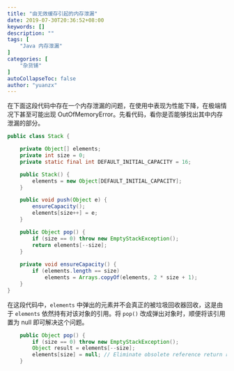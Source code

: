```yaml
---
title: "由无效缓存引起的内存泄漏"
date: 2019-07-30T20:36:52+08:00
keywords: []
description: ""
tags: [
    "Java 内存泄漏"
]
categories: [
    "杂货铺"
]
autoCollapseToc: false
author: "yuanzx"
---
```


在下面这段代码中存在一个内存泄漏的问题，在使用中表现为性能下降，在极端情况下甚至可能出现 OutOfMemoryError。先看代码，看你是否能够找出其中内存泄漏的部分。

```java
public class Stack {

    private Object[] elements;
    private int size = 0;
    private static final int DEFAULT_INITIAL_CAPACITY = 16;

    public Stack() {
        elements = new Object[DEFAULT_INITIAL_CAPACITY];
    }

    public void push(Object e) {
        ensureCapacity();
        elements[size++] = e;
    }

    public Object pop() {
        if (size == 0) throw new EmptyStackException();
        return elements[--size];
    }
    
    private void ensureCapacity() {
        if (elements.length == size)
            elements = Arrays.copyOf(elements, 2 * size + 1);
    }
}
```

在这段代码中，`elements` 中弹出的元素并不会真正的被垃圾回收器回收，这是由于 `elements` 依然持有对该对象的引用。将 `pop()` 改成弹出对象时，顺便将该引用置为 null 即可解决这个问题。

```java
    public Object pop() {
        if (size == 0) throw new EmptyStackException();
        Object result = elements[--size];
        elements[size] = null; // Eliminate obsolete reference return result;
    }
```